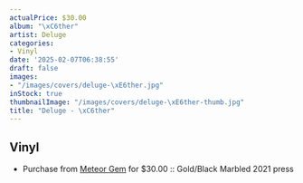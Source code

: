 ```yaml
---
actualPrice: $30.00
album: "\xC6ther"
artist: Deluge
categories:
- Vinyl
date: '2025-02-07T06:38:55'
draft: false
images:
- "/images/covers/deluge-\xE6ther.jpg"
inStock: true
thumbnailImage: "/images/covers/deluge-\xE6ther-thumb.jpg"
title: "Deluge - \xC6ther"
---
```


## Vinyl
* Purchase from [Meteor Gem](https://meteor-gem.com/products/deluge-aether-2xlp) for $30.00 :: Gold/Black Marbled 2021 press
